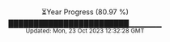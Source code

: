 <p align="center">
⏳Year Progress (80.97 %) <br>
████████████████████████▁▁▁▁▁▁ <br>
<sub>Updated: Mon, 23 Oct 2023 12:32:28 GMT</sub>
</p>

